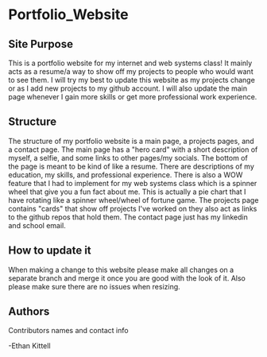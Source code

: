 # Portfolio_Website

## Site Purpose

This is a portfolio website for my internet and web systems class! It mainly acts
as a resume/a way to show off my projects to people who would want to see them. I
will try my best to update this website as my projects change or as I add new projects
to my github account. I will also update the main page whenever I gain more skills
or get more professional work experience. 

## Structure

The structure of my portfolio website is a main page, a projects pages, and a contact page.
The main page has a "hero card" with a short description of myself, a selfie, and some
links to other pages/my socials. The bottom of the page is meant to be kind of like a resume.
There are descriptions of my education, my skills, and professional experience. There is also
a WOW feature that I had to implement for my web systems class which is a spinner wheel that
give you a fun fact about me. This is actually a pie chart that I have rotating like a spinner 
wheel/wheel of fortune game. The projects page contains "cards" that show off projects I've worked
on they also act as links to the github repos that hold them. The contact page just has my linkedin
and school email.

## How to update it

When making a change to this website please make all changes on a separate branch and merge it 
once you are good with the look of it. Also please make sure there are no issues when resizing.


## Authors

Contributors names and contact info

-Ethan Kittell
